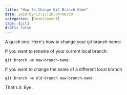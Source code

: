 ```yaml
---
title: "How to Change Git Branch Name"
date: 2018-09-13T17:26:34+08:00
categories: [Development]
tags: [git]
draft: false
---
```


A quick one. Here's how to change your git branch name:

If you want to rename of your current local branch:

```
git branch -m new-branch-name
```

If you want to change the name of a different local branch

```
git branch -m old-branch new-branch-name
```

That's it. Bye.



